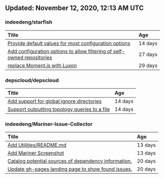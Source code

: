 ## Updated: November 12, 2020, 12:13 AM UTC


### indeedeng/starfish
|**Title**|**Age**|
|:----|:----|
|[Provide default values for most configuration options](https://github.com/indeedeng/starfish/issues/78)|14&nbsp;days|
|[Add configuration options to allow filtering of self-owned repositories](https://github.com/indeedeng/starfish/issues/65)|27&nbsp;days|
|[replace Moment.js with Luxon](https://github.com/indeedeng/starfish/issues/60)|29&nbsp;days|


### depscloud/depscloud
|**Title**|**Age**|
|:----|:----|
|[Add support for global ignore directories](https://github.com/depscloud/depscloud/issues/137)|14&nbsp;days|
|[Support outputting topology queries to a file](https://github.com/depscloud/depscloud/issues/135)|14&nbsp;days|


### indeedeng/Mariner-Issue-Collector
|**Title**|**Age**|
|:----|:----|
|[Add Utilities/README.md](https://github.com/indeedeng/Mariner-Issue-Collector/issues/30)|13&nbsp;days|
|[Add Mariner Screenshot](https://github.com/indeedeng/Mariner-Issue-Collector/issues/29)|13&nbsp;days|
|[Catalog potential sources of dependency information.](https://github.com/indeedeng/Mariner-Issue-Collector/issues/19)|20&nbsp;days|
|[Update gh-pages landing page to show found issues.](https://github.com/indeedeng/Mariner-Issue-Collector/issues/15)|20&nbsp;days|